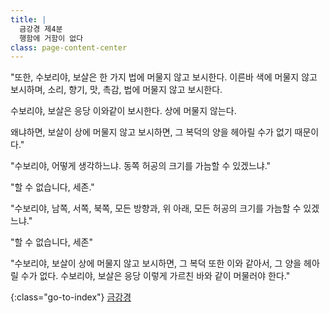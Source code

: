 ```yaml
---
title: |
  금강경 제4분
  행함에 거함이 없다
class: page-content-center
---
```


"또한, 수보리야, 보살은 한 가지 법에 머물지 않고 보시한다.
이른바 색에 머물지 않고 보시하며,
소리, 향기, 맛, 촉감, 법에 머물지 않고 보시한다.

수보리야, 보살은 응당 이와같이 보시한다.
상에 머물지 않는다.

왜냐하면, 보살이 상에 머물지 않고 보시하면,
그 복덕의 양을 헤아릴 수가 없기 때문이다."

"수보리야, 어떻게 생각하느냐.
동쪽 허공의 크기를 가늠할 수 있겠느냐."

"할 수 없습니다, 세존."

"수보리야, 남쪽, 서쪽, 북쪽, 모든 방향과,
위 아래, 모든 허공의 크기를 가늠할 수 있겠느냐."

"할 수 없습니다, 세존"

"수보리야, 보살이 상에 머물지 않고 보시하면,
그 복덕 또한 이와 같아서, 그 양을 헤아릴 수가 없다.
수보리야, 보살은 응당 이렇게 가르친 바와 같이 머물러야 한다."

{:class="go-to-index"}
[금강경](index)